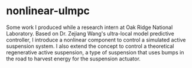 # nonlinear-ulmpc

Some work I produced while a research intern at Oak Ridge National Laboratory. Based on Dr. Zejiang Wang's ultra-local model predictive controller, I introduce a nonlinear component to control a simulated active suspension system. I also extend the concept to control a theoretical regenerative active suspension, a type of suspension that uses bumps in the road to harvest energy for the suspension actuator.
